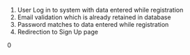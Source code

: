 1. User Log in to system with 
data entered while registration
2. Email validation which is 
already retained in database
3. Password matches to data 
entered while registration
4. Redirection to Sign Up page 

0

